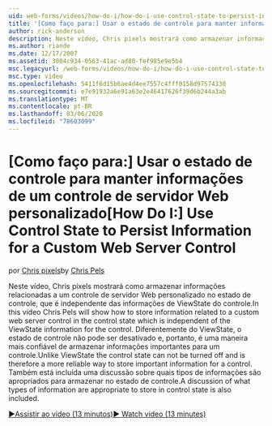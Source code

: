 ```yaml
---
uid: web-forms/videos/how-do-i/how-do-i-use-control-state-to-persist-information-for-a-custom-web-server-control
title: '[Como faço para:] Usar o estado de controle para manter informações de um controle de servidor Web personalizado | Microsoft Docs'
author: rick-anderson
description: Neste vídeo, Chris pixels mostrará como armazenar informações relacionadas a um controle de servidor Web personalizado no estado de controle que é independente do ViewState...
ms.author: riande
ms.date: 12/17/2007
ms.assetid: 3004c934-0563-41ac-ad80-fef985e9e5b4
msc.legacyurl: /web-forms/videos/how-do-i/how-do-i-use-control-state-to-persist-information-for-a-custom-web-server-control
msc.type: video
ms.openlocfilehash: 5411f6d15b6ae4d4ee7557c4fff0158d97574330
ms.sourcegitcommit: e7e91932a6e91a63e2e46417626f39d6b244a3ab
ms.translationtype: MT
ms.contentlocale: pt-BR
ms.lasthandoff: 03/06/2020
ms.locfileid: "78603099"
---
```

# <a name="how-do-i-use-control-state-to-persist-information-for-a-custom-web-server-control"></a><span data-ttu-id="cc6e6-103">[Como faço para:] Usar o estado de controle para manter informações de um controle de servidor Web personalizado</span><span class="sxs-lookup"><span data-stu-id="cc6e6-103">[How Do I:] Use Control State to Persist Information for a Custom Web Server Control</span></span>

<span data-ttu-id="cc6e6-104">por [Chris pixels](https://twitter.com/chrispels)</span><span class="sxs-lookup"><span data-stu-id="cc6e6-104">by [Chris Pels](https://twitter.com/chrispels)</span></span>

<span data-ttu-id="cc6e6-105">Neste vídeo, Chris pixels mostrará como armazenar informações relacionadas a um controle de servidor Web personalizado no estado de controle, que é independente das informações de ViewState do controle.</span><span class="sxs-lookup"><span data-stu-id="cc6e6-105">In this video Chris Pels will show how to store information related to a custom web server control in the control state which is independent of the ViewState information for the control.</span></span> <span data-ttu-id="cc6e6-106">Diferentemente do ViewState, o estado de controle não pode ser desativado e, portanto, é uma maneira mais confiável de armazenar informações importantes para um controle.</span><span class="sxs-lookup"><span data-stu-id="cc6e6-106">Unlike ViewState the control state can not be turned off and is therefore a more reliable way to store important information for a control.</span></span> <span data-ttu-id="cc6e6-107">Também está incluída uma discussão sobre quais tipos de informações são apropriados para armazenar no estado de controle.</span><span class="sxs-lookup"><span data-stu-id="cc6e6-107">A discussion of what types of information are appropriate to store in control state is also included.</span></span>

[<span data-ttu-id="cc6e6-108">&#9654;Assistir ao vídeo (13 minutos)</span><span class="sxs-lookup"><span data-stu-id="cc6e6-108">&#9654; Watch video (13 minutes)</span></span>](https://channel9.msdn.com/Blogs/ASP-NET-Site-Videos/how-do-i-use-control-state-to-persist-information-for-a-custom-web-server-control)
